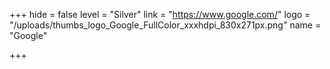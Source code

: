 +++
hide = false
level = "Silver"
link = "https://www.google.com/"
logo = "/uploads/thumbs_logo_Google_FullColor_xxxhdpi_830x271px.png"
name = "Google"

+++